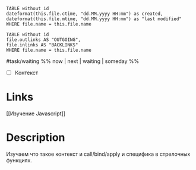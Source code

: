 ```dataview 
TABLE without id
dateformat(this.file.ctime, "dd.MM.yyyy HH:mm") as created,  dateformat(this.file.mtime, "dd.MM.yyyy HH:mm") as "last modified"
WHERE file.name = this.file.name
```
```dataview
TABLE without id
file.outlinks AS "OUTGOING",
file.inlinks AS "BACKLINKS"
WHERE file.name = this.file.name
```

#task/waiting  %% now | next | waiting | someday %%
- [ ] Контекст

# Links
[[Изучение Javascript]]


# Description

Изучаем что такое контекст и call/bind/apply и специфика в стрелочных функциях.

